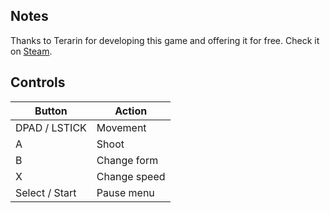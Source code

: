 ## Notes

Thanks to  Terarin for developing this game and offering it for free. Check it on [Steam](https://store.steampowered.com/app/1180790/ImageStriker/).

## Controls

| Button | Action |
|--|--| 
|DPAD / LSTICK|Movement|
|A|Shoot|
|B|Change form|
|X|Change speed|
|Select / Start|Pause menu|


